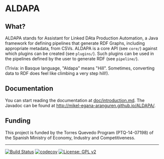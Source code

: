 ALDAPA
======

## What?

ALDAPA stands for Assistant for Linked DAta Production Automation, a Java framework for defining pipelines that generate RDF Graphs, including appropriate metadata, from CSVs. ALDAPA is a core API (see `core/`) against which plugins can be created (see `plugins/`). Such plugins can be used in the pipelines defined by the user to generate RDF (see `pipeline/`).

(Trivia: in Basque language, "Aldapa" means "Hill". Sometimes, converting data to RDF does feel like climbing a very step hill!).

## Documentation

You can start reading the documentation at [doc/introduction.md](doc/index.md). The Javadoc can be found at http://mikel-egana-aranguren.github.io/ALDAPA/.

## Funding

This project is funded by the Torres Quevedo Program (PTQ-14-07198) of the Spanish Ministry of Economy, Industry and Competitiveness. 


---

[![Build Status](https://travis-ci.org/mikel-egana-aranguren/ALDAPA.svg?branch=release-0.0.6)](https://travis-ci.org/mikel-egana-aranguren/ALDAPA) 
[![codecov](https://codecov.io/gh/mikel-egana-aranguren/ALDAPA/branch/release-0.0.6/graph/badge.svg)](https://codecov.io/gh/mikel-egana-aranguren/ALDAPA) 
[![License: GPL v2](https://img.shields.io/badge/License-GPL%20v2-blue.svg)](https://github.com/mikel-egana-aranguren/ALDAPA/blob/master/LICENSE)  
